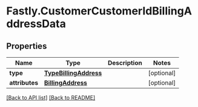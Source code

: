 # Fastly.CustomerCustomerIdBillingAddressData

## Properties

Name | Type | Description | Notes
------------ | ------------- | ------------- | -------------
**type** | [**TypeBillingAddress**](TypeBillingAddress.md) |  | [optional] 
**attributes** | [**BillingAddress**](BillingAddress.md) |  | [optional] 


[[Back to API list]](../../README.md#endpoints) [[Back to README]](../../README.md)
